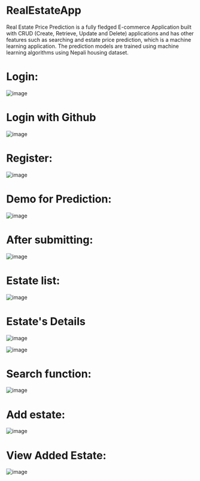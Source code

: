 # RealEstateApp

Real Estate Price Prediction is a fully fledged E-commerce Application built with CRUD
(Create, Retrieve, Update and Delete) applications and has other features such as searching
and estate price prediction, which is a machine learning application. The prediction models are
trained using machine learning algorithms using Nepali housing dataset.

# Login:
![image](https://user-images.githubusercontent.com/84966248/210617134-f2c4908a-bf03-4cc5-9f15-6123c090b619.png)

# Login with Github
![image](https://user-images.githubusercontent.com/84966248/210616006-f173e7aa-f700-4382-bb8b-a7094f064992.png)

# Register:
![image](https://user-images.githubusercontent.com/84966248/210617286-64801cb3-7003-4361-8495-eb850880abe2.png)

# Demo for Prediction:
![image](https://user-images.githubusercontent.com/84966248/205440624-f4e3772d-c822-4d9b-83fd-d932c4fa672c.png)

# After submitting:
![image](https://user-images.githubusercontent.com/84966248/205440690-33db94cb-0e4a-4d88-bf31-dbd2e961a2db.png)

# Estate list:
![image](https://user-images.githubusercontent.com/84966248/205440726-94882b47-3bfa-48ae-b90e-ea8eb17a3ffe.png)

# Estate's Details
![image](https://user-images.githubusercontent.com/84966248/210617548-7ad18613-66bf-46d4-9c65-1407b1c7dc64.png)


![image](https://user-images.githubusercontent.com/84966248/210617710-d6045962-f7ca-4fec-9256-793c83d4ea14.png)

# Search function:
![image](https://user-images.githubusercontent.com/84966248/205440749-6e1f395a-67c2-419e-8214-7f61655c206e.png)

# Add estate:
![image](https://user-images.githubusercontent.com/84966248/205440783-878ac2c2-e390-4b31-a7c9-f02e1a07dcff.png)

# View Added Estate:
![image](https://user-images.githubusercontent.com/84966248/205440818-45e8e9e6-6b88-4f72-994b-ad12818dd197.png)
